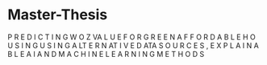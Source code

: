 # Master-Thesis
P R E D I C T I N G W O Z VA L U E F O R G R E E N A F F O R D A B L E H O U S I N G U S I N G A LT E R N AT I V E D ATA S O U R C E S , E X P L A I N A B L E A I A N D M A C H I N E L E A R N I N G M E T H O D S
